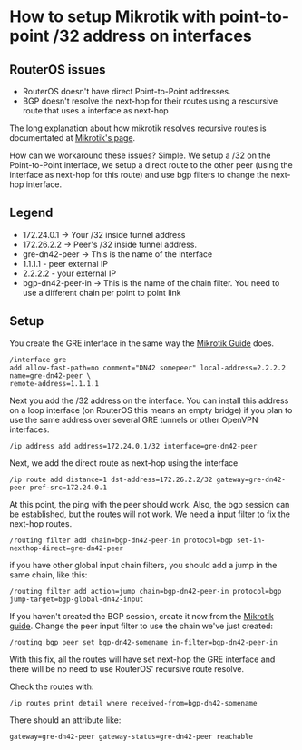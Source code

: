 # How to setup Mikrotik with point-to-point /32 address on interfaces

## RouterOS issues

 * RouterOS doesn't have direct Point-to-Point addresses.
 * BGP doesn't resolve the next-hop for their routes using a rescursive route that uses a interface as next-hop

The long explanation about how mikrotik resolves recursive routes is documentated at [Mikrotik's page](https://wiki.mikrotik.com/wiki/Manual:IP/Route#Nexthop_lookup).

How can we workaround these issues? Simple. We setup a /32 on the Point-to-Point interface, we setup a direct route to the other peer (using the interface as next-hop for this route) and use bgp filters to change the next-hop interface.

## Legend

 * 172.24.0.1 -> Your /32 inside tunnel address
 * 172.26.2.2 -> Peer's /32 inside tunnel address.
 * gre-dn42-peer -> This is the name of the interface
 * 1.1.1.1 - peer external IP
 * 2.2.2.2 - your external IP
 * bgp-dn42-peer-in -> This is the name of the chain filter. You need to use a different chain per point to point link

## Setup

You create the GRE interface in the same way the [Mikrotik Guide](/howto/mikrotik) does.

```
/interface gre
add allow-fast-path=no comment="DN42 somepeer" local-address=2.2.2.2 name=gre-dn42-peer \
remote-address=1.1.1.1
```

Next you add the /32 address on the interface. You can install this address on a loop interface (on RouterOS this means an empty bridge) if you plan to use the same address over several GRE tunnels or other OpenVPN interfaces.

```
/ip address add address=172.24.0.1/32 interface=gre-dn42-peer
```

Next, we add the direct route as next-hop using the interface

```
/ip route add distance=1 dst-address=172.26.2.2/32 gateway=gre-dn42-peer pref-src=172.24.0.1
```

At this point, the ping with the peer should work. Also, the bgp session can be established, but the routes will not work. We need a input filter to fix the next-hop routes.

```
/routing filter add chain=bgp-dn42-peer-in protocol=bgp set-in-nexthop-direct=gre-dn42-peer
```

if you have other global input chain filters, you should add a jump in the same chain, like this:
```
/routing filter add action=jump chain=bgp-dn42-peer-in protocol=bgp jump-target=bgp-global-dn42-input
```

If you haven't created the BGP session, create it now from the [Mikrotik guide](/howto/mikrotik#how-to-connect-to-dn42-using-mikrotik-routeros_bgp). Change the peer input filter to use the chain we've just created:

```
/routing bgp peer set bgp-dn42-somename in-filter=bgp-dn42-peer-in
```

With this fix, all the routes will have set next-hop the GRE interface and there will be no need to use RouterOS' recursive route resolve.

Check the routes with:
```
/ip routes print detail where received-from=bgp-dn42-somename
```

There should an attribute like:
```
gateway=gre-dn42-peer gateway-status=gre-dn42-peer reachable
```
